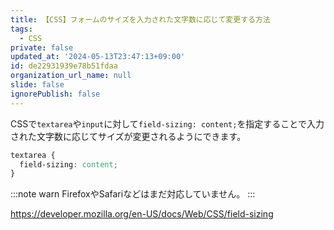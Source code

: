 ```yaml
---
title: 【CSS】フォームのサイズを入力された文字数に応じて変更する方法
tags:
  - CSS
private: false
updated_at: '2024-05-13T23:47:13+09:00'
id: de22931939e78b51fdaa
organization_url_name: null
slide: false
ignorePublish: false
---
```

CSSで`textarea`や`input`に対して`field-sizing: content;`を指定することで入力された文字数に応じてサイズが変更されるようにできます。

```css
textarea {
  field-sizing: content;
}
```

:::note warn
FirefoxやSafariなどはまだ対応していません。
:::



https://developer.mozilla.org/en-US/docs/Web/CSS/field-sizing
